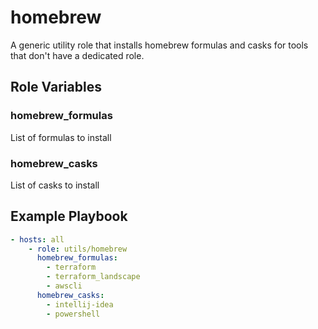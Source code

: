 # homebrew

A generic utility role that installs homebrew formulas and casks for tools that
don't have a dedicated role.

## Role Variables

### homebrew_formulas

List of formulas to install

### homebrew_casks

List of casks to install

## Example Playbook

```yaml
- hosts: all
    - role: utils/homebrew
      homebrew_formulas:
        - terraform
        - terraform_landscape
        - awscli
      homebrew_casks:
        - intellij-idea
        - powershell     
```
